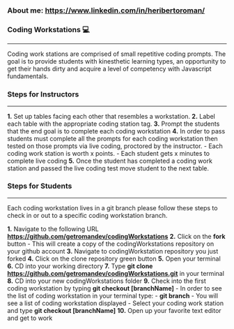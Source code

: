 ### About me: https://www.linkedin.com/in/heribertoroman/

### Coding Workstations 💻
____________________________________________________________________________________
Coding work stations are comprised of small repetitive coding prompts. The goal is to provide students with kinesthetic learning types, an opportunity to get their hands dirty and acquire a level of competency with Javascript fundamentals.

### Steps for Instructors
____________________________________________________________________________________
**1.** Set up tables facing each other that resembles a workstation.
**2.** Label each table with the appropriate coding station tag.
**3.** Prompt the students that the end goal is to complete each coding workstation
**4.** In order to pass students must complete all the prompts for each coding workstation then tested on those prompts via live coding, proctored by the instructor.
    - Each coding work station is worth x points.
    - Each student gets x minutes to complete live coding
**5.** Once the student has completed a coding work station and passed the live coding test move student to the next table.

### Steps for Students
______________________________________________________________________________________
Each coding workstation lives in a git branch please follow these steps to check in or out to a specific coding workstation branch.

**1.** Navigate to the following URL **https://github.com/getromandev/codingWorkstations**
**2.** Click on the **fork** button
    - This will create a copy of the codingWorkstations repository on your github account
**3.** Navigate to codingWorkstation repository you just forked
**4.** Click on the clone repository green button
**5.** Open your terminal
**6.** CD into your working directory
**7.** Type **git clone https://github.com/getromandev/codingWorkstations.git** in your terminal
**8.** CD into your new codingWorkstations folder
**9.** Check into the first coding workstation by typing **git checkout [branchName]**
    - In order to see the list of coding workstation in your terminal type:
        - **git branch**
    - You will see a list of coding workstation displayed
    - Select your coding work station and type **git checkout [branchName]**
**10.** Open up your favorite text editor and get to work
